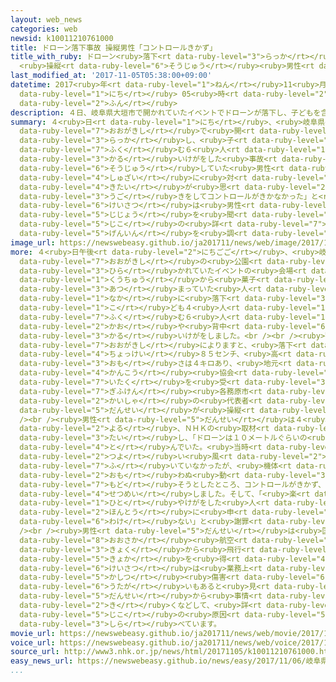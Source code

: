 ```yaml
---
layout: web_news
categories: web
newsid: k10011210761000
title: ドローン落下事故 操縦男性「コントロールきかず」
title_with_ruby: ドローン<ruby>落下<rt data-ruby-level="3">らっか</rt></ruby><ruby>事故<rt data-ruby-level="5">じこ</rt></ruby>
  <ruby>操縦<rt data-ruby-level="6">そうじゅう</rt></ruby><ruby>男性<rt data-ruby-level="5">だんせい</rt></ruby>「コントロールきかず」
last_modified_at: '2017-11-05T05:38:00+09:00'
datetime: 2017<ruby>年<rt data-ruby-level="1">ねん</rt></ruby>11<ruby>月<rt data-ruby-level="1">がつ</rt></ruby>05<ruby>日<rt
  data-ruby-level="1">にち</rt></ruby> 05<ruby>時<rt data-ruby-level="2">じ</rt></ruby>38<ruby>分<rt
  data-ruby-level="2">ふん</rt></ruby>
description: ４日、岐阜県大垣市で開かれていたイベントでドローンが落下し、子どもを含む６人が軽いけがをした事故で、操縦していた男性がＮＨＫの取材に対し、「機体が思わぬ動きをしてコントロールがきかなかった」と話しました。警察は男性から事情を聞くなどして、事故の詳しい原因を調べています。
summary: ４<ruby>日<rt data-ruby-level="1">にち</rt></ruby>、<ruby>岐阜県<rt data-ruby-level="7">ぎふけん</rt></ruby><ruby>大垣市<rt
  data-ruby-level="7">おおがきし</rt></ruby>で<ruby>開<rt data-ruby-level="3">ひら</rt></ruby>かれていたイベントでドローンが<ruby>落下<rt
  data-ruby-level="3">らっか</rt></ruby>し、<ruby>子<rt data-ruby-level="1">こ</rt></ruby>どもを<ruby>含<rt
  data-ruby-level="7">ふく</rt></ruby>む６<ruby>人<rt data-ruby-level="1">にん</rt></ruby>が<ruby>軽<rt
  data-ruby-level="3">かる</rt></ruby>いけがをした<ruby>事故<rt data-ruby-level="5">じこ</rt></ruby>で、<ruby>操縦<rt
  data-ruby-level="6">そうじゅう</rt></ruby>していた<ruby>男性<rt data-ruby-level="5">だんせい</rt></ruby>がＮＨＫの<ruby>取材<rt
  data-ruby-level="4">しゅざい</rt></ruby>に<ruby>対<rt data-ruby-level="3">たい</rt></ruby>し、「<ruby>機体<rt
  data-ruby-level="4">きたい</rt></ruby>が<ruby>思<rt data-ruby-level="2">おも</rt></ruby>わぬ<ruby>動<rt
  data-ruby-level="3">うご</rt></ruby>きをしてコントロールがきかなかった」と<ruby>話<rt data-ruby-level="2">はな</rt></ruby>しました。<ruby>警察<rt
  data-ruby-level="6">けいさつ</rt></ruby>は<ruby>男性<rt data-ruby-level="5">だんせい</rt></ruby>から<ruby>事情<rt
  data-ruby-level="5">じじょう</rt></ruby>を<ruby>聞<rt data-ruby-level="2">き</rt></ruby>くなどして、<ruby>事故<rt
  data-ruby-level="5">じこ</rt></ruby>の<ruby>詳<rt data-ruby-level="7">くわ</rt></ruby>しい<ruby>原因<rt
  data-ruby-level="5">げんいん</rt></ruby>を<ruby>調<rt data-ruby-level="3">しら</rt></ruby>べています。
image_url: https://newswebeasy.github.io/ja201711/news/web/image/2017/11/05/K10011210761_1711050616_1711050617_01_03.jpg
more: ４<ruby>日午後<rt data-ruby-level="2">にちごご</rt></ruby>、<ruby>岐阜県<rt data-ruby-level="7">ぎふけん</rt></ruby><ruby>大垣市<rt
  data-ruby-level="7">おおがきし</rt></ruby>の<ruby>公園<rt data-ruby-level="2">こうえん</rt></ruby>で<ruby>開<rt
  data-ruby-level="3">ひら</rt></ruby>かれていたイベントの<ruby>会場<rt data-ruby-level="2">かいじょう</rt></ruby>で、<ruby>空中<rt
  data-ruby-level="1">くうちゅう</rt></ruby>から<ruby>菓子<rt data-ruby-level="7">かし</rt></ruby>をまいていたドローンが、<ruby>集<rt
  data-ruby-level="3">あつ</rt></ruby>まっていた<ruby>人<rt data-ruby-level="1">ひと</rt></ruby>の<ruby>中<rt
  data-ruby-level="1">なか</rt></ruby>に<ruby>落下<rt data-ruby-level="3">らっか</rt></ruby>し、<ruby>子<rt
  data-ruby-level="1">こ</rt></ruby>ども４<ruby>人<rt data-ruby-level="1">にん</rt></ruby>を<ruby>含<rt
  data-ruby-level="7">ふく</rt></ruby>む６<ruby>人<rt data-ruby-level="1">にん</rt></ruby>が<ruby>顔<rt
  data-ruby-level="2">かお</rt></ruby>や<ruby>背中<rt data-ruby-level="6">せなか</rt></ruby>に<ruby>軽<rt
  data-ruby-level="3">かる</rt></ruby>いけがをしました。<br /><br /><ruby>警察<rt data-ruby-level="6">けいさつ</rt></ruby>や<ruby>大垣市<rt
  data-ruby-level="7">おおがきし</rt></ruby>によりますと、<ruby>落下<rt data-ruby-level="3">らっか</rt></ruby>したドローンは<ruby>直径<rt
  data-ruby-level="4">ちょっけい</rt></ruby>８５センチ、<ruby>高<rt data-ruby-level="2">たか</rt></ruby>さ５５センチで<ruby>重<rt
  data-ruby-level="3">おも</rt></ruby>さは４キロあり、<ruby>地元<rt data-ruby-level="2">じもと</rt></ruby>の<ruby>観光<rt
  data-ruby-level="4">かんこう</rt></ruby><ruby>協会<rt data-ruby-level="4">きょうかい</rt></ruby>から<ruby>委託<rt
  data-ruby-level="7">いたく</rt></ruby>を<ruby>受<rt data-ruby-level="3">う</rt></ruby>けた<ruby>岐阜県<rt
  data-ruby-level="7">ぎふけん</rt></ruby><ruby>各務原市<rt data-ruby-level="8">かかみがはらし</rt></ruby>の<ruby>会社<rt
  data-ruby-level="2">かいしゃ</rt></ruby>の<ruby>代表者<rt data-ruby-level="3">だいひょうしゃ</rt></ruby>の<ruby>男性<rt
  data-ruby-level="5">だんせい</rt></ruby>が<ruby>操縦<rt data-ruby-level="6">そうじゅう</rt></ruby>していました。<br
  /><br /><ruby>男性<rt data-ruby-level="5">だんせい</rt></ruby>は４<ruby>日<rt data-ruby-level="1">にち</rt></ruby><ruby>夜<rt
  data-ruby-level="2">よる</rt></ruby>、ＮＨＫの<ruby>取材<rt data-ruby-level="4">しゅざい</rt></ruby>に<ruby>対<rt
  data-ruby-level="3">たい</rt></ruby>し、「ドローンは１０メートルぐらいの<ruby>高<rt data-ruby-level="2">たか</rt></ruby>さで<ruby>飛<rt
  data-ruby-level="4">と</rt></ruby>んでいた。<ruby>当時<rt data-ruby-level="2">とうじ</rt></ruby>、<ruby>強<rt
  data-ruby-level="2">つよ</rt></ruby>い<ruby>風<rt data-ruby-level="2">かぜ</rt></ruby>は<ruby>吹<rt
  data-ruby-level="7">ふ</rt></ruby>いていなかったが、<ruby>機体<rt data-ruby-level="4">きたい</rt></ruby>が<ruby>思<rt
  data-ruby-level="2">おも</rt></ruby>わぬ<ruby>動<rt data-ruby-level="3">うご</rt></ruby>きをしたため<ruby>戻<rt
  data-ruby-level="7">もど</rt></ruby>そうとしたところ、コントロールがきかず、そのまま<ruby>落下<rt data-ruby-level="3">らっか</rt></ruby>した」と<ruby>説明<rt
  data-ruby-level="4">せつめい</rt></ruby>しました。そして、「<ruby>楽<rt data-ruby-level="2">たの</rt></ruby>しみにしていた<ruby>人<rt
  data-ruby-level="1">ひと</rt></ruby>やけがをした<ruby>人<rt data-ruby-level="1">ひと</rt></ruby>には<ruby>本当<rt
  data-ruby-level="2">ほんとう</rt></ruby>に<ruby>申<rt data-ruby-level="6">もう</rt></ruby>し<ruby>訳<rt
  data-ruby-level="6">わけ</rt></ruby>ない」と<ruby>謝罪<rt data-ruby-level="5">しゃざい</rt></ruby>しました。<br
  /><br /><ruby>男性<rt data-ruby-level="5">だんせい</rt></ruby>は<ruby>国土交通省<rt data-ruby-level="4">こくどこうつうしょう</rt></ruby><ruby>大阪<rt
  data-ruby-level="8">おおさか</rt></ruby><ruby>航空<rt data-ruby-level="4">こうくう</rt></ruby><ruby>局<rt
  data-ruby-level="3">きょく</rt></ruby>から<ruby>飛行<rt data-ruby-level="4">ひこう</rt></ruby>の<ruby>許可<rt
  data-ruby-level="5">きょか</rt></ruby>を<ruby>得<rt data-ruby-level="4">え</rt></ruby>ていたということで、<ruby>警察<rt
  data-ruby-level="6">けいさつ</rt></ruby>は<ruby>業務上<rt data-ruby-level="5">ぎょうむじょう</rt></ruby><ruby>過失<rt
  data-ruby-level="5">かしつ</rt></ruby><ruby>傷害<rt data-ruby-level="6">しょうがい</rt></ruby>の<ruby>疑<rt
  data-ruby-level="6">うたが</rt></ruby>いもあると<ruby>見<rt data-ruby-level="1">み</rt></ruby>て、<ruby>男性<rt
  data-ruby-level="5">だんせい</rt></ruby>から<ruby>事情<rt data-ruby-level="5">じじょう</rt></ruby>を<ruby>聞<rt
  data-ruby-level="2">き</rt></ruby>くなどして、<ruby>詳<rt data-ruby-level="7">くわ</rt></ruby>しい<ruby>事故<rt
  data-ruby-level="5">じこ</rt></ruby>の<ruby>原因<rt data-ruby-level="5">げんいん</rt></ruby>を<ruby>調<rt
  data-ruby-level="3">しら</rt></ruby>べています。
movie_url: https://newswebeasy.github.io/ja201711/news/web/movie/2017/11/05/k10011210761_201711050616_201711050617.mp4
voice_url: https://newswebeasy.github.io/ja201711/news/web/voice/2017/11/05/k10011210761_201711050616_201711050617.mp3
source_url: http://www3.nhk.or.jp/news/html/20171105/k10011210761000.html
easy_news_url: https://newswebeasy.github.io/news/easy/2017/11/06/岐阜県のイベントでドローンが落ちて6人がけがをする
...
```

